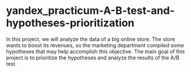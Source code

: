 # yandex_practicum-A-B-test-and-hypotheses-prioritization
In this project, we will analyze the data of a big online store. The store wants to boost its revenues, so the marketing department compiled some hypotheses that may help accomplish this objective. The main goal of this project is to prioritize the hypotheses and analyze the results of the A/B test.
